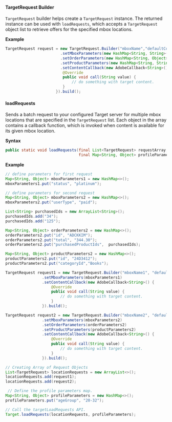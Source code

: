 #### TargetRequest Builder

`TargetRequest` builder helps create a `TargetRequest` instance. The returned instance can be used with `loadRequests`, which accepts a `TargetRequest` object list to retrieve offers for the specified mbox locations.

**Example**

```java
TargetRequest request = new TargetRequest.Builder("mboxName","defaultContent")
                        .setMboxParameters(new HashMap<String, String>())
                        .setOrderParameters(new HashMap<String, Object>())
                        .setProductParameters(new HashMap<String, String>())
                        .setContentCallback(new AdobeCallback<String>() {
                         @Override
                         public void call(String value) {
                             // do something with target content.
                         }
                      }).build();
```

#### loadRequests

Sends a batch request to your configured Target server for multiple mbox locations that are specified in the `TargetRequest` list. Each object in the array contains a callback function, which is invoked when content is available for its given mbox location.

**Syntax**

```java
public static void loadRequests(final List<TargetRequest> requestArray,
                                final Map<String, Object> profileParameters);
```

**Example**

```java
// define parameters for first request
Map<String, Object> mboxParameters1 = new HashMap<>();
mboxParameters1.put("status", "platinum");

// define parameters for second request
Map<String, Object> mboxParameters2 = new HashMap<>();
mboxParameters2.put("userType", "paid");

List<String> purchasedIds = new ArrayList<String>();
purchasedIds.add("34");
purchasedIds.add("125");

Map<String, Object> orderParameters2 = new HashMap<>();
orderParameters2.put("id", "ADCKKIM");
orderParameters2.put("total", "344.30");
orderParameters2.put("purchasedProductIds",  purchasedIds);

Map<String, Object> productParameters2 = new HashMap<>();
productParameters2.put("id", "24D3412");
productParameters2.put("categoryId","Books");

TargetRequest request1 = new TargetRequest.Builder("mboxName1", "defaultContent1")
                .setMboxParameters(mboxParameters1)
                .setContentCallback(new AdobeCallback<String>() {
                    @Override
                    public void call(String value) {
                        // do something with target content.
                    }
                }).build();

TargetRequest request2 = new TargetRequest.Builder("mboxName2", "defaultContent2")
                .setMboxParameters(mboxParameters2)
                .setOrderParameters(orderParameters2)
                .setProductParameters(productParameters2)
                .setContentCallback(new AdobeCallback<String>() {
                    @Override
                    public void call(String value) {
                        // do something with target content.
                    }
                }).build();

// Creating Array of Request Objects
List<TargetRequest> locationRequests = new ArrayList<>();
locationRequests.add(request1);
locationRequests.add(request2);

 // Define the profile parameters map.
Map<String, Object> profileParameters = new HashMap<>();
profileParameters.put("ageGroup", "20-32");

// Call the targetLoadRequests API.
Target.loadRequests(locationRequests, profileParameters);
```